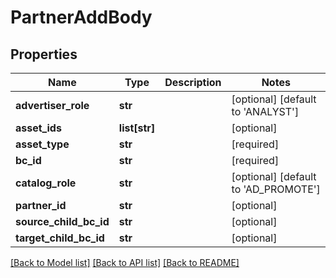 # PartnerAddBody

## Properties
Name | Type | Description | Notes
------------ | ------------- | ------------- | -------------
**advertiser_role** | **str** |  | [optional] [default to 'ANALYST']
**asset_ids** | **list[str]** |  | [optional] 
**asset_type** | **str** |  | [required] 
**bc_id** | **str** |  | [required] 
**catalog_role** | **str** |  | [optional] [default to 'AD_PROMOTE']
**partner_id** | **str** |  | [optional] 
**source_child_bc_id** | **str** |  | [optional] 
**target_child_bc_id** | **str** |  | [optional] 

[[Back to Model list]](../README.md#documentation-for-models) [[Back to API list]](../README.md#documentation-for-api-endpoints) [[Back to README]](../README.md)

